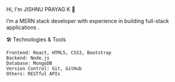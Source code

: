Hi, I'm JISHNU PRAYAG K 👋

 I’m a  MERN stack developer with experience in building full-stack applications . 

 
🛠️ Technologies & Tools

    Frontend: React, HTML5, CSS3, Bootstrap
    Backend: Node.js
    Database: MongoDB
    Version Control: Git, GitHub
    Others: RESTful APIs
